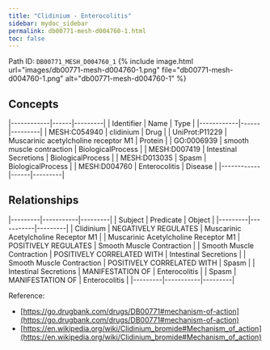 ```yaml
---
title: "Clidinium - Enterocolitis"
sidebar: mydoc_sidebar
permalink: db00771-mesh-d004760-1.html
toc: false 
---
```



Path ID: `DB00771_MESH_D004760_1`
{% include image.html url="images/db00771-mesh-d004760-1.png" file="db00771-mesh-d004760-1.png" alt="db00771-mesh-d004760-1" %}

## Concepts

|------------|------|---------|
| Identifier | Name | Type    |
|------------|------|---------|
| MESH:C054940 | clidinium | Drug |
| UniProt:P11229 | Muscarinic acetylcholine receptor M1 | Protein |
| GO:0006939 | smooth muscle contraction | BiologicalProcess |
| MESH:D007419 | Intestinal Secretions | BiologicalProcess |
| MESH:D013035 | Spasm | BiologicalProcess |
| MESH:D004760 | Enterocolitis | Disease |
|------------|------|---------|

## Relationships

|---------|-----------|---------|
| Subject | Predicate | Object  |
|---------|-----------|---------|
| Clidinium | NEGATIVELY REGULATES | Muscarinic Acetylcholine Receptor M1 |
| Muscarinic Acetylcholine Receptor M1 | POSITIVELY REGULATES | Smooth Muscle Contraction |
| Smooth Muscle Contraction | POSITIVELY CORRELATED WITH | Intestinal Secretions |
| Smooth Muscle Contraction | POSITIVELY CORRELATED WITH | Spasm |
| Intestinal Secretions | MANIFESTATION OF | Enterocolitis |
| Spasm | MANIFESTATION OF | Enterocolitis |
|---------|-----------|---------|

Reference: 
  - [https://go.drugbank.com/drugs/DB00771#mechanism-of-action](https://go.drugbank.com/drugs/DB00771#mechanism-of-action)
  - [https://en.wikipedia.org/wiki/Clidinium_bromide#Mechanism_of_action](https://en.wikipedia.org/wiki/Clidinium_bromide#Mechanism_of_action)
